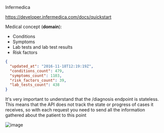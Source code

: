 Infermedica

https://developer.infermedica.com/docs/quickstart

Medical concept (**domain**):
* Conditions
* Symptoms
* Lab tests and lab test results
* Risk factors

```json
{
  "updated_at": "2016-11-18T12:19:19Z",
  "conditions_count": 479,
  "symptoms_count": 1103,
  "risk_factors_count": 39,
  "lab_tests_count": 438
}
```

It's very important to understand that the /diagnosis endpoint is stateless. This means that the API does not track the state or progress of cases it receives, so with each request you need to send all the information gathered about the patient to this point

![image](https://cloud.githubusercontent.com/assets/1849690/22884768/487b1be2-f1ff-11e6-992c-4131d40eed53.png)
